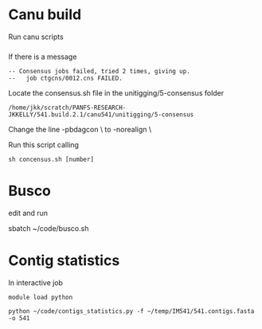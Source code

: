 # Canu build
Run canu scripts

###

If there is a message 

	-- Consensus jobs failed, tried 2 times, giving up.
	--   job ctgcns/0012.cns FAILED.

Locate the consensus.sh file in the unitigging/5-consensus folder

	/home/jkk/scratch/PANFS-RESEARCH-JKKELLY/541.build.2.1/canu541/unitigging/5-consensus

Change the line 
	-pbdagcon \ 
to
	-norealign \

Run this script calling 

	sh concensus.sh [number]

# Busco

edit and run

sbatch ~/code/busco.sh 


# Contig statistics

In interactive job

	module load python
	
	python ~/code/contigs_statistics.py -f ~/temp/IM541/541.contigs.fasta -o 541
